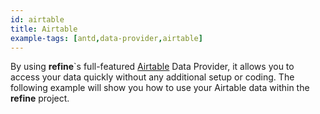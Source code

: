 ```yaml
---
id: airtable
title: Airtable
example-tags: [antd,data-provider,airtable]
---
```


By using **refine**`s full-featured [Airtable](https://www.airtable.com/) Data Provider, it allows you to access your data quickly without any additional setup or coding. The following example will show you how to use your Airtable data within the **refine** project.

<StackblitzExample path="data-provider-airtable" />
